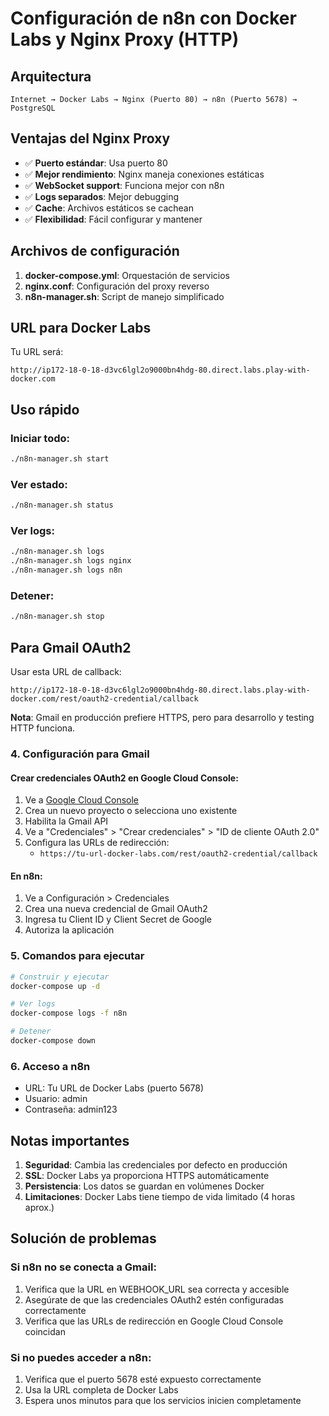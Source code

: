 # Configuración de n8n con Docker Labs y Nginx Proxy (HTTP)

## Arquitectura

```
Internet → Docker Labs → Nginx (Puerto 80) → n8n (Puerto 5678) → PostgreSQL
```

## Ventajas del Nginx Proxy

- ✅ **Puerto estándar**: Usa puerto 80 
- ✅ **Mejor rendimiento**: Nginx maneja conexiones estáticas
- ✅ **WebSocket support**: Funciona mejor con n8n
- ✅ **Logs separados**: Mejor debugging
- ✅ **Cache**: Archivos estáticos se cachean
- ✅ **Flexibilidad**: Fácil configurar y mantener

## Archivos de configuración

1. **docker-compose.yml**: Orquestación de servicios
2. **nginx.conf**: Configuración del proxy reverso
3. **n8n-manager.sh**: Script de manejo simplificado

## URL para Docker Labs

Tu URL será:
```
http://ip172-18-0-18-d3vc6lgl2o9000bn4hdg-80.direct.labs.play-with-docker.com
```

## Uso rápido

### Iniciar todo:
```bash
./n8n-manager.sh start
```

### Ver estado:
```bash
./n8n-manager.sh status
```

### Ver logs:
```bash
./n8n-manager.sh logs
./n8n-manager.sh logs nginx
./n8n-manager.sh logs n8n
```

### Detener:
```bash
./n8n-manager.sh stop
```

## Para Gmail OAuth2

Usar esta URL de callback:
```
http://ip172-18-0-18-d3vc6lgl2o9000bn4hdg-80.direct.labs.play-with-docker.com/rest/oauth2-credential/callback
```

**Nota**: Gmail en producción prefiere HTTPS, pero para desarrollo y testing HTTP funciona.

### 4. Configuración para Gmail

#### Crear credenciales OAuth2 en Google Cloud Console:
1. Ve a [Google Cloud Console](https://console.cloud.google.com)
2. Crea un nuevo proyecto o selecciona uno existente
3. Habilita la Gmail API
4. Ve a "Credenciales" > "Crear credenciales" > "ID de cliente OAuth 2.0"
5. Configura las URLs de redirección:
   - `https://tu-url-docker-labs.com/rest/oauth2-credential/callback`

#### En n8n:
1. Ve a Configuración > Credenciales
2. Crea una nueva credencial de Gmail OAuth2
3. Ingresa tu Client ID y Client Secret de Google
4. Autoriza la aplicación

### 5. Comandos para ejecutar

```bash
# Construir y ejecutar
docker-compose up -d

# Ver logs
docker-compose logs -f n8n

# Detener
docker-compose down
```

### 6. Acceso a n8n
- URL: Tu URL de Docker Labs (puerto 5678)
- Usuario: admin
- Contraseña: admin123

## Notas importantes

1. **Seguridad**: Cambia las credenciales por defecto en producción
2. **SSL**: Docker Labs ya proporciona HTTPS automáticamente
3. **Persistencia**: Los datos se guardan en volúmenes Docker
4. **Limitaciones**: Docker Labs tiene tiempo de vida limitado (4 horas aprox.)

## Solución de problemas

### Si n8n no se conecta a Gmail:
1. Verifica que la URL en WEBHOOK_URL sea correcta y accesible
2. Asegúrate de que las credenciales OAuth2 estén configuradas correctamente
3. Verifica que las URLs de redirección en Google Cloud Console coincidan

### Si no puedes acceder a n8n:
1. Verifica que el puerto 5678 esté expuesto correctamente
2. Usa la URL completa de Docker Labs
3. Espera unos minutos para que los servicios inicien completamente